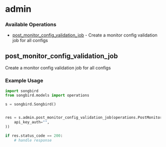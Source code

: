 # admin

### Available Operations

* [post_monitor_config_validation_job](#post_monitor_config_validation_job) - Create a monitor config validation job for all configs

## post_monitor_config_validation_job

Create a monitor config validation job for all configs

### Example Usage

```python
import songbird
from songbird.models import operations

s = songbird.Songbird()


res = s.admin.post_monitor_config_validation_job(operations.PostMonitorConfigValidationJobSecurity(
    api_key_auth="",
))

if res.status_code == 200:
    # handle response
```
